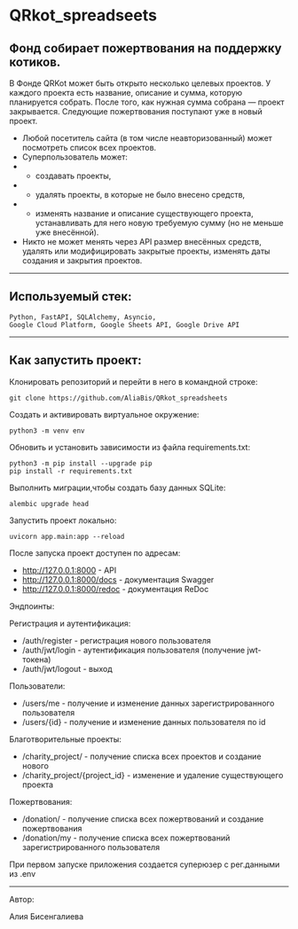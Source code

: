 # QRkot_spreadseets

## Фонд собирает пожертвования на поддержку котиков.

В Фонде QRKot может быть открыто несколько целевых проектов. У каждого проекта есть название, описание и сумма, которую планируется собрать. После того, как нужная сумма собрана — проект закрывается. Следующие пожертвования поступают уже в новый проект.

* Любой посетитель сайта (в том числе неавторизованный) может посмотреть список всех проектов.
* Суперпользователь может: 
 * * создавать проекты,
 * * удалять проекты, в которые не было внесено средств,
 * * изменять название и описание существующего проекта, устанавливать для него новую требуемую сумму (но не меньше уже внесённой).
* Никто не может менять через API размер внесённых средств, удалять или модифицировать закрытые проекты, изменять даты создания и закрытия проектов.
________________________
## Используемый стек:
```
Python, FastAPI, SQLAlchemy, Asyncio, 
Google Cloud Platform, Google Sheets API, Google Drive API
```
__________________________
## Как запустить проект:
 Клонировать репозиторий и перейти в него в командной строке:
```
git clone https://github.com/AliaBis/QRkot_spreadsheets
```
Cоздать и активировать виртуальное окружение:
```
python3 -m venv env
```
Обновить и установить зависимости из файла requirements.txt:
```
python3 -m pip install --upgrade pip
pip install -r requirements.txt
```
Выполнить миграции,чтобы создать базу данных SQLite:
```
alembic upgrade head
```
Запустить проект локально:
```
uvicorn app.main:app --reload
```

После запуска проект доступен по адресам:

* http://127.0.0.1:8000 - API
* http://127.0.0.1:8000/docs - документация Swagger
* http://127.0.0.1:8000/redoc - документация ReDoc

Эндпоинты:

Регистрация и аутентификация:
* /auth/register - регистрация нового пользователя
* /auth/jwt/login - аутентификация пользователя (получение jwt-токена)
* /auth/jwt/logout - выход

Пользователи:
* /users/me - получение и изменение данных зарегистрированного пользователя
* /users/{id} - получение и изменение данных пользователя по id

Благотворительные проекты:
* /charity_project/ - получение списка всех проектов и создание нового
* /charity_project/{project_id} - изменение и удаление существующего проекта

Пожертвования:
* /donation/ - получение списка всех пожертвований и создание пожертвования
* /donation/my - получение списка всех пожертвований зарегистрированного пользователя

При первом запуске приложения создается суперюзер с рег.данными из .env


______________________
Автор:

Алия Бисенгалиева
